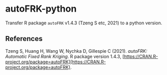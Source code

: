 # autoFRK-python

Transfer R package `autoFRK` v1.4.3 (Tzeng S etc, 2021) to a python version.

## References

Tzeng S, Huang H, Wang W, Nychka D, Gillespie C (2021). _autoFRK: Automatic Fixed
  Rank Kriging_. R package version 1.4.3,
  [https://CRAN.R-project.org/package=autoFRK](https://CRAN.R-project.org/package=autoFRK).
